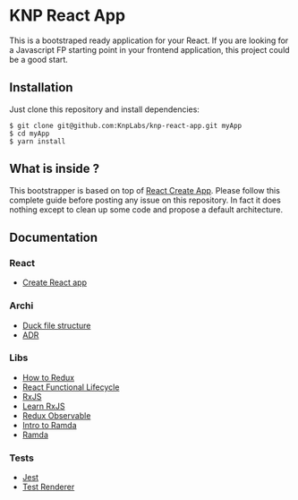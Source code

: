 # KNP React App

This is a bootstraped ready application for your React. If you are looking
for a Javascript FP starting point in your frontend application, this
project could be a good start.

## Installation

Just clone this repository and install dependencies:

```
$ git clone git@github.com:KnpLabs/knp-react-app.git myApp
$ cd myApp
$ yarn install
```

## What is inside ?

This bootstrapper is based on top of
[React Create App](https://github.com/facebook/create-react-app/blob/master/packages/react-scripts/template/README.md).
Please follow this complete guide before posting any issue on this repository.
In fact it does nothing except to clean up some code and propose a default
architecture.

## Documentation

### React
- [Create React app](https://github.com/facebook/create-react-app)

### Archi
- [Duck file structure](https://medium.com/@scbarrus/the-ducks-file-structure-for-redux-d63c41b7035c)
- [ADR](http://thinkrelevance.com/blog/2011/11/15/documenting-architecture-decisions)

### Libs
- [How to Redux](https://egghead.io/courses/getting-started-with-redux)
- [React Functional Lifecycle](https://github.com/Aloompa/react-functional-lifecycle)
- [RxJS](https://github.com/ReactiveX/rxjs)
- [Learn RxJS](https://www.learnrxjs.io/)
- [Redux Observable](https://redux-observable.js.org/)
- [Intro to Ramda](http://randycoulman.com/blog/categories/thinking-in-ramda/)
- [Ramda](https://ramdajs.com/docs/)

### Tests
- [Jest](https://jestjs.io/)
- [Test Renderer](https://reactjs.org/docs/test-renderer.html)
